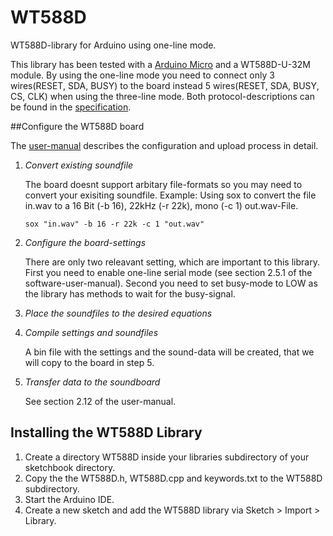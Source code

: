 # WT588D
WT588D-library for Arduino using one-line mode.

This library has been tested with a [Arduino Micro](https://www.arduino.cc/en/Main/ArduinoBoardMicro) and a WT588D-U-32M module.
By using the one-line mode you need to connect only 3 wires(RESET, SDA, BUSY) to the board instead 5 wires(RESET, SDA, BUSY, CS, CLK) when using the three-line mode. 
Both protocol-descriptions can be found in the [specification](http://e-radionica.com/productdata/WT588D%20CHIP&MODULE%20DETAILED%20INFORMATION.pdf).

##Configure the WT588D board

The [user-manual](http://www.elechouse.com/elechouse/images/product/MP3%20WT588D%20USB%20module/WT588D%20software%20user%20manual.pdf) describes the configuration and upload process in detail.  

1. *Convert existing soundfile*
	
	The board doesnt support arbitary file-formats so you may need to convert your exisiting soundfile. 
	Example: Using sox to convert the file in.wav to a 16 Bit (-b 16), 22kHz (-r 22k), mono (-c 1) out.wav-File. 
	
	`sox "in.wav" -b 16 -r 22k -c 1 "out.wav"`

2. *Configure the board-settings*

	There are only two releavant setting, which are important to this library. First you need to enable one-line serial mode (see section 2.5.1 of the software-user-manual). Second you need to set busy-mode to LOW as the library has methods to wait for the busy-signal. 

3. *Place the soundfiles to the desired equations*

4. *Compile settings and soundfiles*

	A bin file with the settings and the sound-data will be created, that we will copy to the board in step 5.
	
5. *Transfer data to the soundboard*

	See section 2.12 of the user-manual.
	
## Installing the WT588D Library

1. Create a directory WT588D inside your libraries subdirectory of your sketchbook directory. 
2. Copy the the WT588D.h, WT588D.cpp and keywords.txt to the WT588D subdirectory.
3. Start the Arduino IDE.
4. Create a new sketch and add the WT588D library via Sketch > Import > Library.


	
	 
